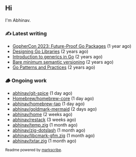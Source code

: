 ## Hi

I'm Abhinav.

### ✍️ Latest writing


- [GopherCon 2023: Future-Proof Go Packages](https://abhinavg.net/2023/09/27/future-proof-packages/) (1 year ago)
- [Designing Go Libraries](https://abhinavg.net/2022/12/06/designing-go-libraries/) (2 years ago)
- [Introduction to generics in Go](https://abhinavg.net/2022/11/23/generics-intro/) (2 years ago)
- [Bare minimum semantic versioning](https://abhinavg.net/2022/11/07/semver/) (2 years ago)
- [Go Patterns and Practices](https://abhinavg.net/2022/09/19/go-patterns-and-practices-talk/) (2 years ago)

### 🪵 Ongoing work


- [abhinav/git-spice](https://github.com/abhinav/git-spice) (1 day ago)
- [Homebrew/homebrew-core](https://github.com/Homebrew/homebrew-core) (1 day ago)
- [abhinav/homebrew-tap](https://github.com/abhinav/homebrew-tap) (1 day ago)
- [abhinav/goldmark-mermaid](https://github.com/abhinav/goldmark-mermaid) (2 days ago)
- [abhinav/home](https://github.com/abhinav/home) (2 weeks ago)
- [abhinav/restack](https://github.com/abhinav/restack) (3 weeks ago)
- [abhinav/temp.zig](https://github.com/abhinav/temp.zig) (1 month ago)
- [abhinav/zig-dotslash](https://github.com/abhinav/zig-dotslash) (1 month ago)
- [abhinav/libcmark-gfm.zig](https://github.com/abhinav/libcmark-gfm.zig) (1 month ago)
- [abhinav/txtar.zig](https://github.com/abhinav/txtar.zig) (1 month ago)

<sub>Readme powered by [markscribe](https://github.com/muesli/markscribe).</sub>
